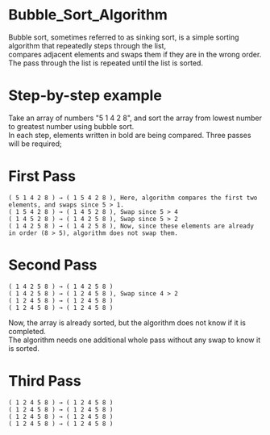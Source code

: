 # Bubble_Sort_Algorithm

Bubble sort, sometimes referred to as sinking sort, is a simple sorting algorithm that repeatedly steps through the list,\
compares adjacent elements and swaps them if they are in the wrong order.
The pass through the list is repeated until the list is sorted.

# Step-by-step example
Take an array of numbers "5 1 4 2 8", and sort the array from lowest number to greatest number using bubble sort.\
In each step, elements written in bold are being compared. Three passes will be required;

# First Pass
```
( 5 1 4 2 8 ) → ( 1 5 4 2 8 ), Here, algorithm compares the first two elements, and swaps since 5 > 1.
( 1 5 4 2 8 ) → ( 1 4 5 2 8 ), Swap since 5 > 4
( 1 4 5 2 8 ) → ( 1 4 2 5 8 ), Swap since 5 > 2
( 1 4 2 5 8 ) → ( 1 4 2 5 8 ), Now, since these elements are already in order (8 > 5), algorithm does not swap them.
```
# Second Pass
```
( 1 4 2 5 8 ) → ( 1 4 2 5 8 )
( 1 4 2 5 8 ) → ( 1 2 4 5 8 ), Swap since 4 > 2
( 1 2 4 5 8 ) → ( 1 2 4 5 8 )
( 1 2 4 5 8 ) → ( 1 2 4 5 8 )
```
Now, the array is already sorted, but the algorithm does not know if it is completed.\
The algorithm needs one additional whole pass without any swap to know it is sorted.

# Third Pass
```
( 1 2 4 5 8 ) → ( 1 2 4 5 8 )
( 1 2 4 5 8 ) → ( 1 2 4 5 8 )
( 1 2 4 5 8 ) → ( 1 2 4 5 8 )
( 1 2 4 5 8 ) → ( 1 2 4 5 8 )
```

